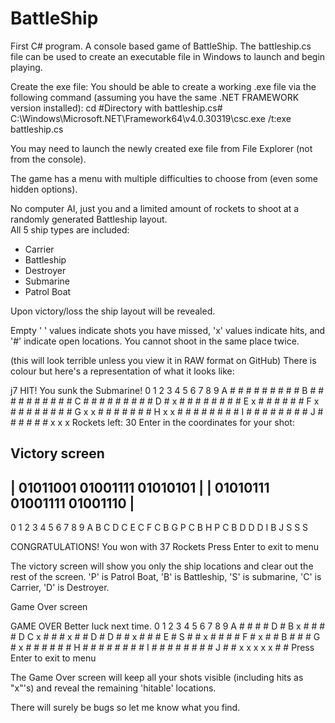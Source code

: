 # BattleShip
First C# program.  A console based game of BattleShip.
The battleship.cs file can be used to create an executable file in Windows to launch and begin playing.

Create the exe file:
You should be able to create a working .exe file via the following command (assuming you have the same .NET FRAMEWORK version installed):
cd #Directory with battleship.cs#
C:\Windows\Microsoft.NET\Framework64\v4.0.30319\csc.exe /t:exe battleship.cs

You may need to launch the newly created exe file from File Explorer (not from the console).

The game has a menu with multiple difficulties to choose from (even some hidden options).  

No computer AI, just you and a limited amount of rockets to shoot at a randomly generated Battleship layout.  
All 5 ship types are included: 
 - Carrier
 - Battleship
 - Destroyer
 - Submarine
 - Patrol Boat
 
Upon victory/loss the ship layout will be revealed.

Empty ' ' values indicate shots you have missed, 'x' values indicate hits, and '#' indicate open locations.
You cannot shoot in the same place twice.

(this will look terrible unless you view it in RAW format on GitHub)
There is colour but here's a representation of what it looks like:

j7 HIT!
You sunk the Submarine!
   0  1  2  3  4  5  6  7  8  9
A     #  #  #  #  #  #  #  #  #
B  #  #  #  #  #  #  #  #  #  #
C     #  #  #  #  #  #  #  #  #
D  #  x  #  #  #  #  #  #  #  #
E     x  #  #     #     #  #  #
F     x  #  #  #  #  #  #  #  #
G  x  x     #  #  #  #  #  #  #
H  x  x  #  #  #  #  #  #  #  #
I        #  #  #  #  #  #  #  #
J  #  #     #  #  #  #  x  x  x
Rockets left: 30
Enter in the coordinates for your shot:


Victory screen
  ----------------------------
 | 01011001 01001111 01010101 |
 | 01010111 01001111 01001110 |
  ----------------------------
   0  1  2  3  4  5  6  7  8  9
A
B
C
D     C
E     C
F     C     B
G  P  C     B
H  P  C     B  D  D  D
I           B
J                       S  S  S

CONGRATULATIONS!
You won with 37 Rockets
Press Enter to exit to menu

The victory screen will show you only the ship locations and clear out the rest of the screen.
'P' is Patrol Boat, 'B' is Battleship, 'S' is submarine, 'C' is Carrier, 'D' is Destroyer.

Game Over screen

GAME OVER
Better luck next time.
   0  1  2  3  4  5  6  7  8  9
A           #  #  #     #  D  #
B  x  #  #     #     #     D
C  x  #  #     #  x  #  #  D  #
D           #  #  x  #     #  #
E     #  S  #  #  x  #  #  #  #
F     #  x  #  #  B  #  #     #
G  #     x     #  #  #  #  #  #
H  #  #  #  #  #     #     #  #
I  #     #  #  #  #  #  #     #
J  #  #  x  x  x  x  x     #  #
Press Enter to exit to menu

The Game Over screen will keep all your shots visible (including hits as "x"'s) and reveal the remaining 'hitable' locations.

There will surely be bugs so let me know what you find.
